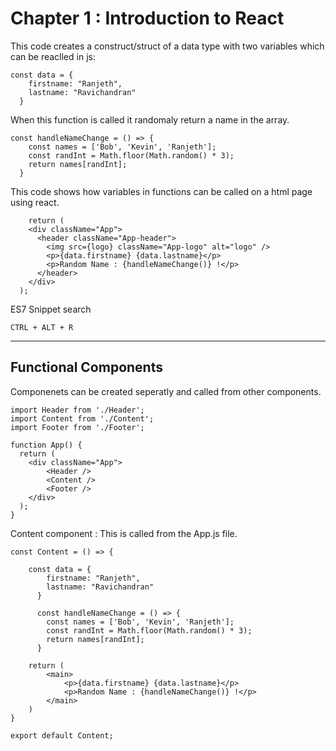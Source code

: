 # Chapter 1 : Introduction to React

This code creates a construct/struct of a data type with two variables which can be reaclled in js:
```JSX
const data = {
    firstname: "Ranjeth",
    lastname: "Ravichandran"
  }
```

When this function is called it randomaly return a name in the array.
```JSX
const handleNameChange = () => {
    const names = ['Bob', 'Kevin', 'Ranjeth'];
    const randInt = Math.floor(Math.random() * 3);
    return names[randInt];
  }
```

This code shows how variables in functions can be called on a html page using react.
```JSX
    return (
    <div className="App">
      <header className="App-header">
        <img src={logo} className="App-logo" alt="logo" />
        <p>{data.firstname} {data.lastname}</p>
        <p>Random Name : {handleNameChange()} !</p>
      </header>
    </div>
  );
```

ES7 Snippet search
```
CTRL + ALT + R
```
---
## Functional Components
Componenets can be created seperatly and called from other components.
```JSX
import Header from './Header';
import Content from './Content';
import Footer from './Footer';

function App() {
  return (
    <div className="App">
        <Header />
        <Content />
        <Footer />
    </div>
  );
}
```
Content component : This is called from the App.js file.
```JSX
const Content = () => {

    const data = {
        firstname: "Ranjeth",
        lastname: "Ravichandran"
      }
    
      const handleNameChange = () => {
        const names = ['Bob', 'Kevin', 'Ranjeth'];
        const randInt = Math.floor(Math.random() * 3);
        return names[randInt];
      }

    return (
        <main>
            <p>{data.firstname} {data.lastname}</p>
            <p>Random Name : {handleNameChange()} !</p>
        </main>
    )
}

export default Content;
```